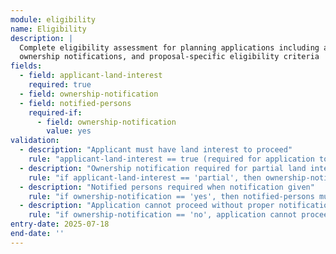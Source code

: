 ```yaml
---
module: eligibility
name: Eligibility
description: |
  Complete eligibility assessment for planning applications including applicant land interest,
  ownership notifications, and proposal-specific eligibility criteria
fields:
  - field: applicant-land-interest
    required: true
  - field: ownership-notification
  - field: notified-persons
    required-if:
      - field: ownership-notification
        value: yes
validation:
  - description: "Applicant must have land interest to proceed"
    rule: "applicant-land-interest == true (required for application to proceed)"
  - description: "Ownership notification required for partial land interest"
    rule: "if applicant-land-interest == 'partial', then ownership-notification is required"
  - description: "Notified persons required when notification given"
    rule: "if ownership-notification == 'yes', then notified-persons must be provided"
  - description: "Application cannot proceed without proper notification"
    rule: "if ownership-notification == 'no', application cannot proceed without valid justification"
entry-date: 2025-07-18
end-date: ''
---
```

